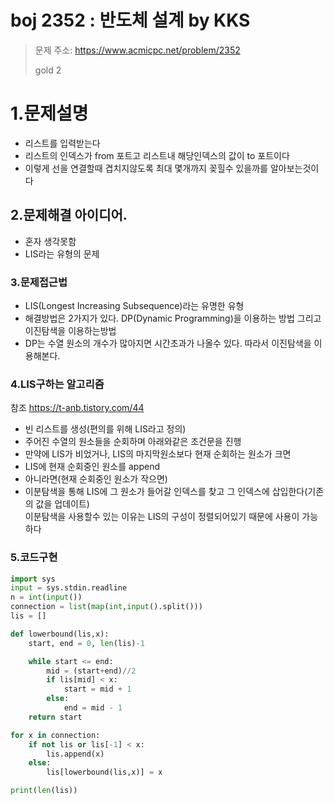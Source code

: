 # boj 2352 : 반도체 설계 by KKS
> 문제 주소: https://www.acmicpc.net/problem/2352
> 
> gold 2

# 1.문제설명
- 리스트를 입력받는다
- 리스트의 인덱스가 from 포트고 리스트내 해당인덱스의 값이 to 포트이다
- 이렇게 선을 연결할때 겹치지않도록 최대 몇개까지 꽂힐수 있을까를 알아보는것이다

## 2.문제해결 아이디어.
- 혼자 생각못함
- LIS라는 유형의 문제

### 3.문제접근법
- LIS(Longest Increasing Subsequence)라는 유명한 유형
- 해결방법은 2가지가 있다. DP(Dynamic Programming)을 이용하는 방법 그리고 이진탐색을 이용하는방법
- DP는 수열 원소의 개수가 많아지면 시간초과가 나올수 있다. 따라서 이진탐색을 이용해본다.

### 4.LIS구하는 알고리즘
참조 https://t-anb.tistory.com/44
- 빈 리스트를 생성(편의를 위해 LIS라고 정의)
- 주어진 수열의 원소들을 순회하며 아래와같은 조건문을 진행
- 만약에 LIS가 비었거나, LIS의 마지막원소보다 현재 순회하는 원소가 크면
- LIS에 현재 순회중인 원소를 append
- 아니라면(현재 순회중인 원소가 작으면)
- 이분탐색을 통해 LIS에 그 원소가 들어갈 인덱스를 찾고 그 인덱스에 삽입한다(기존의 값을 업데이트)  
이분탐색을 사용할수 있는 이유는 LIS의 구성이 정렬되어있기 때문에 사용이 가능하다

### 5.코드구현
``` python
import sys
input = sys.stdin.readline
n = int(input())
connection = list(map(int,input().split()))
lis = []

def lowerbound(lis,x):
    start, end = 0, len(lis)-1

    while start <= end:
        mid = (start+end)//2
        if lis[mid] < x:
            start = mid + 1
        else:
            end = mid - 1
    return start

for x in connection:
    if not lis or lis[-1] < x:
        lis.append(x)
    else:
        lis[lowerbound(lis,x)] = x

print(len(lis))
```